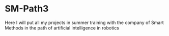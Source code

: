# SM-Path3
Here I will put all my projects in summer training with the company of Smart Methods in the path of artificial intelligence in robotics 
